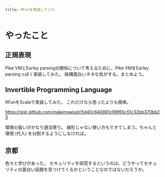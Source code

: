 ```yaml
---
title: RFunを実装していた
---
```


# やったこと

## 正規表現

Pike VMとEarley parsingの関係について考えるために、Pike VMをEarley parsingっぽく実装してみた。
結構面白いネタな気がする。まとめよう。

## Invertible Programming Language

RFunをScalaで実装してみた。
これだけなら思ったよりも簡単。

<https://gist.github.com/makenowjust/5d40c640881c99f65c51c32bb370bb23>

環境の扱いがかなり適当寄り。
線形じゃない使い方もできてしまう。ちゃんと環境 (代入) を分割するようにしなければ。

## 京都

色々と学びがあった。
セキュリティを研究するというのは、どうやってセキュリティの面白い話題を見つけてくるかということなのではないだろうか。
